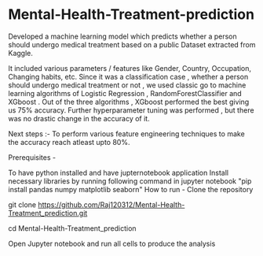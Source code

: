 # Mental-Health-Treatment-prediction
Developed a machine learning model which predicts whether a person should undergo medical treatment based on a public Dataset extracted from Kaggle.

It included various parameters / features like Gender, Country, Occupation, Changing habits, etc.
Since it was a classification case , whether a person should undergo medical treatment or not , we used classic go to machine learning algorithms of Logistic Regression , RandomForestClassifier and XGboost .
Out of the three algorithms , XGboost performed the best giving us 75% accuracy.
Further hyperparameter tuning was performed , but there was no drastic change in the accuracy of it.

Next steps :- To perform various feature engineering techniques to make the accuracy reach atleast upto 80%.


Prerequisites -

To have python installed and have jupternotebook application
Install necessary libraries by running following command in jupyter notebook "pip install pandas numpy matplotlib seaborn"
How to run - Clone the repository

git clone https://github.com/Raj120312/Mental-Health-Treatment_prediction.git

cd Mental-Health-Treatment_prediction

Open Jupyter notebook and run all cells to produce the analysis
 

